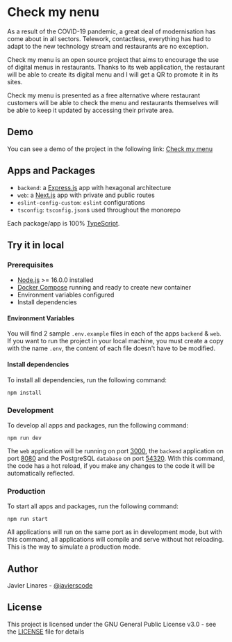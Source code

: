 # Check my nenu

As a result of the COVID-19 pandemic, a great deal of modernisation has come about in all sectors. Telework, contactless, everything has had to adapt to the new technology stream and restaurants are no exception.

Check my menu is an open source project that aims to encourage the use of digital menus in restaurants. Thanks to its web application, the restaurant will be able to create its digital menu and I will get a QR to promote it in its sites. 

Check my menu is presented as a free alternative where restaurant customers will be able to check the menu and restaurants themselves will be able to keep it updated by accessing their private area.

## Demo

You can see a demo of the project in the following link: [Check my menu](https://check-my-menu.vercel.app/)

## Apps and Packages

- `backend`: a [Express.js](https://expressjs.com/) app with hexagonal architecture
- `web`: a [Next.js](https://nextjs.org) app with private and public routes
- `eslint-config-custom`: `eslint` configurations
- `tsconfig`: `tsconfig.json`s used throughout the monorepo

Each package/app is 100% [TypeScript](https://www.typescriptlang.org/).

## Try it in local

### Prerequisites

- [Node.js](https://nodejs.org/es/) >= 16.0.0 installed
- [Docker Compose](https://docs.docker.com/compose/) running and ready to create new container
- Environment variables configured
- Install dependencies

#### Environment Variables

You will find 2 sample `.env.example` files in each of the apps `backend` & `web`.  If you want to run the project in your local machine, you must create a copy with the name `.env`, the content of each file doesn't have to be modified.

#### Install dependencies

To install all dependencies, run the following command:

```properties
npm install
```

### Development

To develop all apps and packages, run the following command:

```properties
npm run dev
```

The `web` application will be running on port [3000](http://localhost:3000/), the `backend` application on port [8080](http://localhost:8080/) and the PostgreSQL `database` on port [54320](http://localhost:54320/check-my-menu). With this command, the code has a hot reload, if you make any changes to the code it will be automatically reflected.

### Production

To start all apps and packages, run the following command:

```properties
npm run start
```

All applications will run on the same port as in development mode, but with this command, all applications will compile and serve without hot reloading. This is the way to simulate a production mode.

## Author
Javier Linares - [@javierscode](https://github.com/javierscode)

## License
This project is licensed under the GNU General Public License v3.0 - see the [LICENSE](LICENSE) file for details